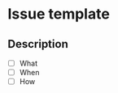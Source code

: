 # Issue template

## Description

- [ ] What
- [ ] When
- [ ] How

<!-- 
# Bug Report

## Summary

> Summarize the bug encountered concisely

## Steps to reproduce

> How one can reproduce the issue - this is very important

## Current bug behavior

> What actually happens?

## Expected correct behavior

> What you should see instead?

## Relevant logs and/or screenshots

> Paste any relevant logs - please use code blocks (```) to format console output,logs, and code as it's very hard to read otherwise.

## Possible fixes

> If you can, link to the line of code that might be responsible for the problem

/label ~bug ~reproduced ~needs-investigation  
/cc @project-manager  
/assign @qa-tester   

-->
